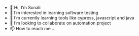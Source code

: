 - 👋 Hi, I’m Sonali
- 👀 I’m interested in learning software testing
- 🌱 I’m currently learning tools like cypress, javascript and java
- 💞️ I’m looking to collaborate on automation project
- 📫 How to reach me ...

<!---
gostosohub/gostosohub is a ✨ special ✨ repository because its `README.md` (this file) appears on your GitHub profile.
You can click the Preview link to take a look at your changes.
--->
